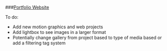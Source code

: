 ###[Portfolio Website](https://www.google.com "Google's Homepage")



To do:
- Add new motion graphics and web projects
- Add lightbox to see images in a larger format
- Potentially change gallery from project based to type of media based or add a filtering tag system
